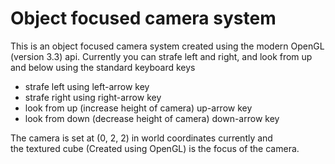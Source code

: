 # Object focused camera system

This is an object focused camera system created using the modern OpenGL (version 3.3) api.
Currently you can strafe left and right, and look from up and below using the standard keyboard keys

<ul>
  <li>strafe left using left-arrow key</li>
  <li>strafe right using right-arrow key</li>
  <li>look from up (increase height of camera) up-arrow key</li>
  <li>look from down (decrease height of camera) down-arrow key</li>
</ul>

The camera is set at (0, 2, 2) in world coordinates currently and<br> the textured cube (Created using OpenGL) is the focus of the camera. 
